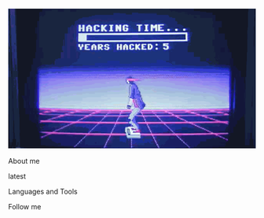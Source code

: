 
![Header](https://github.com/Helgeee/Helgeee/blob/main/assets/KF.gif)

About me

latest 


Languages and Tools

Follow me